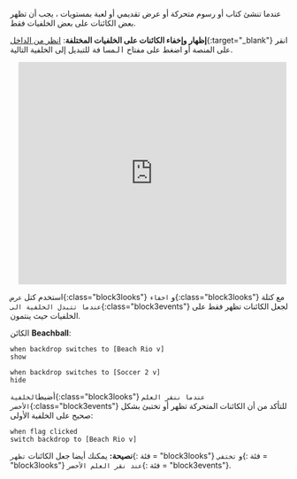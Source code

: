 عندما تنشئ كتاب أو رسوم متحركة أو عرض تقديمي أو لعبة بمستويات ، يجب أن تظهر بعض الكائنات على بعض الخلفيات فقط.

**إظهار وإخفاء الكائنات على الخلفيات المختلفة**: [انظر من الداخل](https://scratch.mit.edu/projects/499876704/editor){:target="_blank"}
انقر على المنصة أو اضغط على مفتاح <kbd>المسافة</kbd> للتبديل إلى الخلفية التالية.
<div class="scratch-preview" style="margin-left: 15px;">
  <iframe allowtransparency="true" width="485" height="402" src="https://scratch.mit.edu/projects/embed/499876704/?autostart=false" frameborder="0"></iframe>
</div>

استخدم كتل `عرض`{:class="block3looks"} و `اخفاء`{:class="block3looks"} مع كتلة `عندما تتبدل الخلفية الى`{:class="block3events"} لجعل الكائنات تظهر فقط على الخلفيات حيث ينتمون.

الكائن **Beachball**:
```blocks3
when backdrop switches to [Beach Rio v]
show

when backdrop switches to [Soccer 2 v]
hide
```

أضبط`الخلفية`{:class="block3looks"} `عندما ننقر العلم الأخضر`{:class="block3events"} للتأكد من أن الكائنات المتحركة تظهر أو تختبئ بشكل صحيح على الخلفية الأولى:

```blocks3
when flag clicked
switch backdrop to [Beach Rio v]
```

**نصيحة:** يمكنك أيضا جعل الكائنات `تظهر`{: فئة = "block3looks"} و `تختفي`{: فئة = "block3looks"} `عند نقر العلم الأخضر`{: فئة = "block3events"}.

